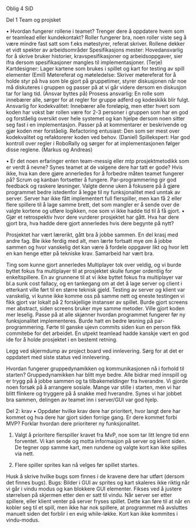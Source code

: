 Oblig 4 SiD

Del 1	Team og projsket

•	Hvordan fungerer rollene i teamet? Trenger dere å oppdatere hvem som er teamlead eller kundekontakt?
Roller fungerer bra, noen roller viste seg å være mindre fast satt som f.eks møtestyrer, referat skriver. Rollene dekker et vidt spekter av arbeidsområder
Spesifikasjons mester: Hovedansvarlig for å skrive bruker historier, kravspesifikasjoner og arbeidsoppgaver, sier ifra dersom spesifikasjoner mangles til implementasjoner. (Terje)
Kartdesigner: Lager kartene som brukes i spillet og kart for testing av spill elementer (Emil)
Møtereferat og møteledelse: Skriver møtereferat for å holde styr på hva som ble gjort på gruppetimer, styrer diskusjonen når noe må diskuteres i gruppen og passer på at vi går videre dersom en diskusjon tar for lang tid. (Ansvar byttes på)
Prosess ansvarlig: En rolle som innebærer alle, sørger for at regler for gruppe adferd og kodeskikk blir fulgt.
Ansvarlig for kodekvalitet: Innebærer alle foreløpig, men etter hvert som koden har vokst bør rollen være for 2-3 personer i gruppen som har en god og forståelig oversikt over hele systemet og kan hjelpe dersom noen sitter seg fast i en implementasjon. Passer på at kommentarer er beskrivende og gjør koden mer forståelig.
Refactoring entusiast: Den som ser mest over kodekvalitet og refaktorerer koden ved behov. (Daniel)
Spillekspert: Har god kontroll over regler i RoboRally og sørger for at implementasjonen følger disse reglene. (Markus og Andreas)

•	Er det noen erfaringer enten team-messig eller mtp prosjektmetodikk som er verdt å nevne? Synes teamet at de valgene dere har tatt er gode? Hvis ikke, hva kan dere gjøre annerledes for å forbedre måten teamet fungerer på?
Scrum og kanban fortsetter å fungere.
Par-programmering gir god feedback og raskere løsninger.
Valgte denne uken å fokusere på å gjøre programmet bedre istedenfor å legge til ny funksjonalitet med unntak av server.
Server har ikke fått implementert full flerspiller, men kan få 2 eller flere spillere til å lage samme brett, det som mangler er å sende over de valgte kortene og utføre logikken, noe som vi ikke hadde tid til å få gjort.
•	Gjør et retrospektiv hvor dere vurderer prosjektet har gått. Hva har dere gjort bra, hva hadde dere gjort annerledes hvis dere begynte på nytt?

Prosjektet har vært lærerikt, gått bra å jobbe sammen. 
En del krasj med andre fag.
Ble ikke ferdig med alt, men lærte fortsatt mye om å jobbe sammen og hvor vanskelig det kan være å fordele oppgaver likt og hvor lett en kan henge etter på tekniske krav.
Samarbeid har vært bra. 

Ting som kunne gjort annerledes
Multiplayer tok over veldig, og vi burde byttet fokus fra multiplayer til at prosjektet skulle funger ordentlig for enkeltspillere. En av grunnene til at vi ikke byttet fokus fra multiplayer var bl.a sunk cost fallacy, og en tankegang om at det å lage server og client i etterkant ville ført til en større teknisk gjeld.
Testing av server og klient var vanskelig, vi kunne ikke komme oss på samme nett og eneste testingen vi fikk gjort var lokalt på 2 forskjellige instanser av spillet.
Burde gjort screens mer abstract, siden screens bruker mye samme metoder. Ville gjort koden mer leselig.
Passe på at alle skjønner hvordan programmet fungerer før ny funksjonalitet implementeres.
Burde hatt en bedre løsning på par-programmering. Førte til ganske ujevn commits siden kun en person fikk commitebe for det arbeidet.
En utpekt teamlead hadde kanskje vært en god ide for å holde prosjektet i en bestemt retning.





Legg ved skjermdump av project board ved innlevering. Sørg for at det er oppdatert med siste status ved innlevering.
 


Hvordan fungerer gruppedynamikken og kommunikasjonen nå i forhold til starten?
Gruppedynamikken har blitt mye bedre. Alle bidrar med innspill og er trygg på å jobbe sammen og ta tilbakemeldinger fra hverandre. Vi gjorde noen forsøk på å arrangere sosiale. 
Mange var stille i starten, men vi har blitt flinkere og tryggere på å snakke med hverandre.
Synes vi har jobbet bra sammen, delingen av teamet inn i server/GUI  var god hjelp.


Del 2: krav
•	Oppdater hvilke krav dere har prioritert, hvor langt dere har kommet og hva dere har gjort siden forrige gang. Er dere kommet forbi MVP? Forklar hvordan dere prioriterer ny funksjonalitet.
1.	Valgt å prioritere flerspiller kravet fra MvP, noe som tar litt lengre tid enn forventet. Vi kan sende og motta informasjon på server og klient siden. De tegner opp samme kart, men rundene og valgte kort kan ikke spilles via nett.

2.	Flere spiller sprites kan nå velges før spillet startes.



Husk å skrive hvilke bugs som finnes i de kravene dere har utført (dersom det finnes bugs).
Bugs:
Bilder i GUI av sprites og kart skaleres ikke riktig når vi går i vindu modus og kan blokkere GUI elementer. Fikses ved å justere størrelsen på skjermen etter den er satt til vindu.
Når server ser etter spillere, eller klient venter på server fryses spillet. Dette kan føre til at når en kobler seg til et spill, men ikke har nok spillere, at programmet må avsluttes manuelt siden det forblir i en evig while-løkke.
Kort kan ikke kommites i vindu-modus.

